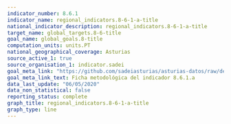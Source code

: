 ```yaml
---
indicator_number: 8.6.1
indicator_name: regional_indicators.8-6-1-a-title
national_indicator_description: regional_indicators.8-6-1-a-title
target_name: global_targets.8-6-title
goal_name: global_goals.8-title
computation_units: units.PT
national_geographical_coverage: Asturias
source_active_1: true
source_organisation_1: indicator.sadei
goal_meta_link: "https://github.com/sadeiasturias/asturias-datos/raw/develop/descargas/metodologia/8.6.1.a.pdf"
goal_meta_link_text: Ficha metodológica del indicador 8.6.1.a
data_last_update: "06/05/2020"
data_non_statistical: false
reporting_status: complete
graph_title: regional_indicators.8-6-1-a-title
graph_type: line
---
```

